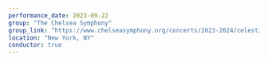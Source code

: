 ```yaml
---
performance_date: 2023-09-22
group: "The Chelsea Symphony"
group_link: "https://www.chelseasymphony.org/concerts/2023-2024/celestial-waters/"
location: "New York, NY"
conductor: true
---
```

